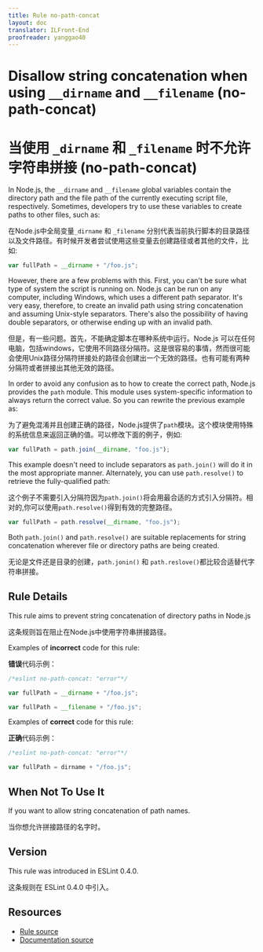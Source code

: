 ```yaml
---
title: Rule no-path-concat
layout: doc
translator: ILFront-End
proofreader: yanggao40
---
```

<!-- Note: No pull requests accepted for this file. See README.md in the root directory for details. -->

# Disallow string concatenation when using `__dirname` and `__filename` (no-path-concat)

# 当使用 `_dirname` 和 `_filename` 时不允许字符串拼接 (no-path-concat)

In Node.js, the `__dirname` and `__filename` global variables contain the directory path and the file path of the currently executing script file, respectively. Sometimes, developers try to use these variables to create paths to other files, such as:

在Node.js中全局变量`_dirname` 和 `_filename` 分别代表当前执行脚本的目录路径以及文件路径。有时候开发者尝试使用这些变量去创建路径或者其他的文件，比如:

```js
var fullPath = __dirname + "/foo.js";
```

However, there are a few problems with this. First, you can't be sure what type of system the script is running on. Node.js can be run on any computer, including Windows, which uses a different path separator. It's very easy, therefore, to create an invalid path using string concatenation and assuming Unix-style separators. There's also the possibility of having double separators, or otherwise ending up with an invalid path.

但是，有一些问题。首先，不能确定脚本在哪种系统中运行。Node.js 可以在任何电脑，包括windows，它使用不同路径分隔符。这是很容易的事情，然而很可能会使用Unix路径分隔符拼接处的路径会创建出一个无效的路径。也有可能有两种分隔符或者拼接出其他无效的路径。

In order to avoid any confusion as to how to create the correct path, Node.js provides the `path` module. This module uses system-specific information to always return the correct value. So you can rewrite the previous example as:

为了避免混淆并且创建正确的路径，Node.js提供了`path`模块。这个模块使用特殊的系统信息来返回正确的值。可以修改下面的例子，例如:

```js
var fullPath = path.join(__dirname, "foo.js");
```

This example doesn't need to include separators as `path.join()` will do it in the most appropriate manner. Alternately, you can use `path.resolve()` to retrieve the fully-qualified path:

这个例子不需要引入分隔符因为`path.join()`将会用最合适的方式引入分隔符。相对的,你可以使用`path.resolve()`得到有效的完整路径。

```js
var fullPath = path.resolve(__dirname, "foo.js");
```

Both `path.join()` and `path.resolve()` are suitable replacements for string concatenation wherever file or directory paths are being created.

无论是文件还是目录的创建，`path.jonin()` 和 `path.reslove()`都比较合适替代字符串拼接。

## Rule Details

This rule aims to prevent string concatenation of directory paths in Node.js

这条规则旨在阻止在Node.js中使用字符串拼接路径。

Examples of **incorrect** code for this rule:

**错误**代码示例：

```js
/*eslint no-path-concat: "error"*/

var fullPath = __dirname + "/foo.js";

var fullPath = __filename + "/foo.js";

```

Examples of **correct** code for this rule:

**正确**代码示例：

```js
/*eslint no-path-concat: "error"*/

var fullPath = dirname + "/foo.js";
```

## When Not To Use It

If you want to allow string concatenation of path names.

当你想允许拼接路径的名字时。

## Version

This rule was introduced in ESLint 0.4.0.

这条规则在 ESLint 0.4.0 中引入。

## Resources

* [Rule source](https://github.com/eslint/eslint/tree/master/lib/rules/no-path-concat.js)
* [Documentation source](https://github.com/eslint/eslint/tree/master/docs/rules/no-path-concat.md)
